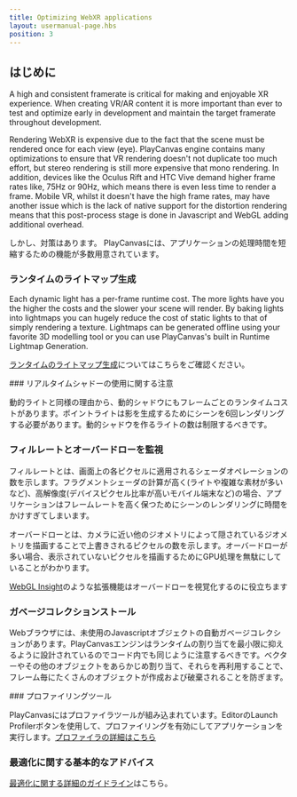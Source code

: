 ```yaml
---
title: Optimizing WebXR applications
layout: usermanual-page.hbs
position: 3
---
```


## はじめに

A high and consistent framerate is critical for making and enjoyable XR experience. When creating VR/AR content it is more important than ever to test and optimize early in development and maintain the target framerate throughout development.

Rendering WebXR is expensive due to the fact that the scene must be rendered once for each view (eye). PlayCanvas engine contains many optimizations to ensure that VR rendering doesn't not duplicate too much effort, but stereo rendering is still more expensive that mono rendering. In addition, devices like the Oculus Rift and HTC Vive demand higher frame rates like, 75Hz or 90Hz, which means there is even less time to render a frame. Mobile VR, whilst it doesn't have the high frame rates, may have another issue which is the lack of native support for the distortion rendering means that this post-process stage is done in Javascript and WebGL adding additional overhead.

しかし、対策はあります。 PlayCanvasには、アプリケーションの処理時間を短縮するための機能が多数用意されています。

### ランタイムのライトマップ生成

Each dynamic light has a per-frame runtime cost. The more lights have you the higher the costs and the slower your scene will render. By baking lights into lightmaps you can hugely reduce the cost of static lights to that of simply rendering a texture. Lightmaps can be generated offline using your favorite 3D modelling tool or you can use PlayCanvas's built in Runtime Lightmap Generation.

[ランタイムのライトマップ生成][1]についてはこちらをご確認ください。

### リアルタイムシャドーの使用に関する注意

動的ライトと同様の理由から、動的シャドウにもフレームごとのランタイムコストがあります。ポイントライトは影を生成するためにシーンを6回レンダリングする必要があります。動的シャドウを作るライトの数は制限するべきです。

### フィルレートとオーバードローを監視

フィルレートとは、画面上の各ピクセルに適用されるシェーダオペレーションの数を示します。フラグメントシェーダの計算が高く(ライトや複雑な素材が多いなど)、高解像度(デバイスピクセル比率が高いモバイル端末など)の場合、アプリケーションはフレームレートを高く保つためにシーンのレンダリングに時間をかけすぎてしまいます。

オーバードローとは、カメラに近い他のジオメトリによって隠されているジオメトリを描画することで上書きされるピクセルの数を示します。オーバードローが多い場合、表示されていないピクセルを描画するためにGPU処理を無駄にしていることがわかります。

[WebGL Insight][2]のような拡張機能はオーバードローを視覚化するのに役立ちます

### ガベージコレクションストール

Webブラウザには、未使用のJavascriptオブジェクトの自動ガベージコレクションがあります。PlayCanvasエンジンはランタイムの割り当てを最小限に抑えるように設計されているのでコード内でも同じように注意するべきです。ベクターやその他のオブジェクトをあらかじめ割り当て、それらを再利用することで、フレーム毎にたくさんのオブジェクトが作成および破棄されることを防ぎます。

### プロファイリングツール

PlayCanvasにはプロファイラツールが組み込まれています。EditorのLaunch Profilerボタンを使用して、プロファイリングを有効にしてアプリケーションを実行します。[プロファイラの詳細はこちら][3]

### 最適化に関する基本的なアドバイス

[最適化に関する詳細のガイドライン][4]はこちら。

[1]: /user-manual/graphics/lighting/runtime-lightmaps/
[2]: https://github.com/3Dparallax/insight
[3]: /user-manual/optimization/profiler/
[4]: /user-manual/optimization/guidelines/

